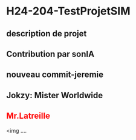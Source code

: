 # H24-204-TestProjetSIM
 
## description de projet 

## Contribution par sonIA

## nouveau commit-jeremie
## Jokzy: Mister Worldwide
## <font color="red"> Mr.Latreille </font> 
<img .... 
